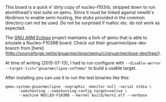 This board is a quick n' dirty copy of nucleo-f103rb, stripped down to run
atomthread's test suite on qemu. Since it must be linked against newlib's 
librdimon to enable semi-hosting, the stubs provided in the common directory
can not be used. Do not be surprised if malloc etc. do not work as expected.

The [GNU ARM Eclipse](http://gnuarmeclipse.livius.net/blog/) project maintains
a fork of qemu that is able to emulate a Nucleo-F103RB board. Check out their
gnuarmeclipse-dev branch from [here]
(http://sourceforge.net/p/gnuarmeclipse/qemu/ci/gnuarmeclipse-dev/tree/).

At time of writing (2015-07-13), I had to run configure with 
`--disable-werror --target-list="gnuarmeclipse-softmmu"` to build
a usable target.

After installing you can use it to run the test binaries like this:

```
qemu-system-gnuarmeclipse -nographic -monitor null -serial stdio \
      -semihosting --semihosting-config target=native \
      --machine NUCLEO-F103RB --kernel build/kern1.elf --verbose
```
